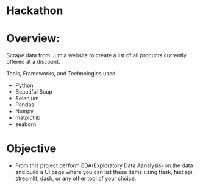 # Hackathon

# Overview:

Scrape data from Jumia website to create a list of all products currently offered at a discount.

Tools, Frameworks, and Technologies used:
- Python
-  Beautiful Soup
-  Selenium
-  Pandas
-  Numpy
-  matplotlib
-  seaborn

# Objective

- From this project perform EDA(Exploratory Data Aanalysis) on the data and build a UI page where you can list these items using flask, fast api, streamlit, dash, or any other tool of your choice. 
